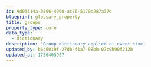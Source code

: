 ```yaml
---
id: 9d03314a-0806-4960-ac76-5170c287a37d
blueprint: glossary_property
title: groups
property_type: core
data_type:
  - dictionary
description: 'Group dictionary applied at event time'
updated_by: b6c6019f-27db-41a7-98bb-07c9b90f212b
updated_at: 1756403907
---
```

